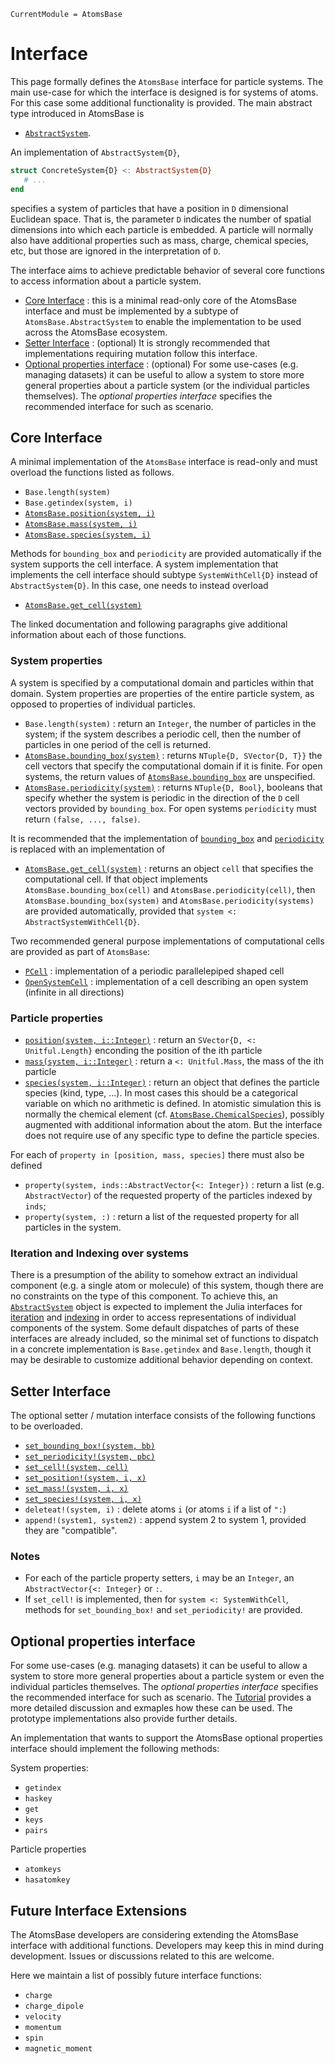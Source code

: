 ```@meta
CurrentModule = AtomsBase
```

# Interface

This page formally defines the `AtomsBase` interface for particle systems. 
The main use-case for which the interface is designed is for systems of atoms. For this case some additional functionality is provided.
The main abstract type introduced in AtomsBase is 
- [`AbstractSystem`](@ref).

An implementation of `AbstractSystem{D}`,  
```julia 
struct ConcreteSystem{D} <: AbstractSystem{D}
   # ... 
end
```
specifies a system of particles that have a position in `D` dimensional Euclidean space. That is, the parameter `D` indicates the number of spatial dimensions into which each particle is embedded. 
A particle will normally also have additional properties such as mass, charge, chemical species, etc, but those are ignored in the interpretation of `D`.

The interface aims to achieve predictable behavior of several core functions to access information about a particle system. 
- [Core Interface](@ref) : this is a minimal read-only core of the AtomsBase interface and must be implemented by a subtype of `AtomsBase.AbstractSystem` to enable the implementation to be used across the AtomsBase ecosystem. 
- [Setter Interface](@ref) : (optional) It is strongly recommended that implementations requiring mutation follow this interface. 
- [Optional properties interface](@ref) : (optional) For some use-cases (e.g. managing datasets) it can be useful to allow a system to store more general properties about a particle system (or the individual particles themselves). The *optional properties interface* specifies the recommended interface for such as scenario. 



## Core Interface

A minimal implementation of the `AtomsBase` interface is read-only and must overload the functions listed as follows. 

- `Base.length(system)`
- `Base.getindex(system, i)` 
- [`AtomsBase.position(system, i)`](@ref)
- [`AtomsBase.mass(system, i)`](@ref)
- [`AtomsBase.species(system, i)`](@ref)

Methods for `bounding_box` and `periodicity` are provided automatically if the system supports the cell interface. A system implementation that implements the cell interface should subtype `SystemWithCell{D}` instead of `AbstractSystem{D}`. In this case, one needs to instead overload
- [`AtomsBase.get_cell(system)`](@ref)

The linked documentation and following paragraphs give additional information about each of those functions.


### System properties

A system is specified by a computational domain and particles within that domain. 
System properties are properties of the entire particle system, as opposed to 
properties of individual particles. 

- `Base.length(system)`  : return an `Integer`, the number of particles in the system; if the system describes a periodic cell, then the number of particles in one period of the cell is returned.
- [`AtomsBase.bounding_box(system)`](@ref) : returns `NTuple{D, SVector{D, T}}` the cell vectors that specify the computational domain if it is finite. For open systems, the return values of [`AtomsBase.bounding_box`](@ref) are unspecified.
- [`AtomsBase.periodicity(system)`](@ref) : returns `NTuple{D, Bool}`, booleans that specify whether the system is periodic in the direction of the `D` cell vectors provided by `bounding_box`. For open systems `periodicity` must return `(false, ..., false)`.

It is recommended that the implementation of [`bounding_box`](@ref) and [`periodicity`](@ref) is replaced with an implementation of 
- [`AtomsBase.get_cell(system)`](@ref) : returns an object `cell` that specifies the computational cell. If that object implements `AtomsBase.bounding_box(cell)` and `AtomsBase.periodicity(cell)`, then `AtomsBase.bounding_box(system)` and `AtomsBase.periodicity(systems)` are provided automatically, provided that `system <: AbstractSystemWithCell{D}`.

Two recommended general purpose implementations of computational cells are provided as part of `AtomsBase`: 
- [`PCell`](@ref) : implementation of a periodic parallelepiped shaped cell
- [`OpenSystemCell`](@ref) : implementation of a cell describing an open system (infinite in all directions)


### Particle properties 

- [`position(system, i::Integer)`](@ref) : return an `SVector{D, <: Unitful.Length}` enconding the position of the ith particle
- [`mass(system, i::Integer)`](@ref) : return a `<: Unitful.Mass`, the mass of the ith particle
- [`species(system, i::Integer)`](@ref) : return an object that defines the particle species (kind, type, ...). In most cases this should be a categorical variable on which no arithmetic is defined. In atomistic simulation this is normally the chemical element (cf. [`AtomsBase.ChemicalSpecies`](@ref)), possibly augmented with additional information about the atom. But the interface does not require use of any specific type to define the particle species.

For each of `property in [position, mass, species]` there must also be defined 
- `property(system, inds::AbstractVector{<: Integer})` : return a list (e.g. `AbstractVector`) of the requested property of the particles indexed by `inds`;  
- `property(system, :)` : return a list of the requested property for all particles in the system.

### Iteration and Indexing over systems

There is a presumption of the ability to somehow extract an individual
component (e.g. a single atom or molecule) of this system, though there are no
constraints on the type of this component. To achieve this, an [`AbstractSystem`](@ref)
object is expected to implement the Julia interfaces for
[iteration](https://docs.julialang.org/en/v1/manual/interfaces/#man-interface-iteration)
and [indexing](https://docs.julialang.org/en/v1/manual/interfaces/#Indexing) in
order to access representations of individual components of the system. Some
default dispatches of parts of these interfaces are already included, so the
minimal set of functions to dispatch in a concrete implementation is
`Base.getindex` and `Base.length`, though it may be desirable to customize
additional behavior depending on context.


## Setter Interface

The optional setter / mutation interface consists of the following functions to be overloaded. 

- [`set_bounding_box!(system, bb)`](@ref) 
- [`set_periodicity!(system, pbc)`](@ref) 
- [`set_cell!(system, cell)`](@ref) 
- [`set_position!(system, i, x)`](@ref) 
- [`set_mass!(system, i, x)`](@ref)
- [`set_species!(system, i, x)`](@ref) 
- `deleteat!(system, i)` : delete atoms `i` (or atoms `i` if a list of `":`)
- `append!(system1, system2)` : append system 2 to system 1, provided they are "compatible". 

### Notes

- For each of the particle property setters, `i` may be an `Integer`, an `AbstractVector{<: Integer}` or `:`.
- If `set_cell!` is implemented, then for `system <: SystemWithCell`, methods for `set_bounding_box!` and `set_periodicity!` are provided.


## Optional properties interface

For some use-cases (e.g. managing datasets) it can be useful to allow a system to store more general properties about a particle system or even the individual particles themselves. The *optional properties interface* specifies the recommended interface for such as scenario. The [Tutorial](@ref) provides a more detailed discussion and exmaples how these can be used. The prototype implementations also provide further details.

An implementation that wants to support the AtomsBase optional properties interface should implement the following methods: 

System properties:
- `getindex`
- `haskey`
- `get`
- `keys`
- `pairs`

Particle properties
- `atomkeys` 
- `hasatomkey` 



## Future Interface Extensions

The AtomsBase developers are considering extending the AtomsBase interface with additional functions. Developers may keep this in mind during development. Issues or discussions related to this are welcome. 

Here we maintain a list of possibly future interface functions:

- `charge` 
- `charge_dipole` 
- `velocity`
- `momentum` 
- `spin`
- `magnetic_moment`
